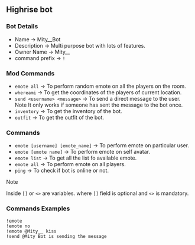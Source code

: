 ## Highrise bot

### Bot Details

- Name &rarr; Mity__Bot
- Description &rarr; Multi purpose bot with lots of features.
- Owner Name &rarr; Mity__
- command prefix &rarr; `!`

### Mod Commands

- `emote all` &rarr; To perform random emote on all the players on the room.
- `whereami` &rarr; To get the coordinates of the players of current location.
- `send <username> <message>` &rarr; To send a direct message to the user. Note It only works if someone has sent the message
  to the bot once.
- `inventory` &rarr; To get the inventory of the bot.
- `outfit` &rarr; To get the outfit of the bot.

### Commands

- `emote [username] [emote_name]` &rarr; To perform emote on particular user.
- `emote [emote name]` &rarr; To perform emote on self avatar.
- `emote list` &rarr; To get all the list fo available emote.
- `emote all` &rarr; To perform emote on all players.
- `ping` &rarr; To check if bot is online or not.

> [!NOTE]
> Inside `[]` or `<>` are variables.
> where `[]` field is optional and `<>` is mandatory.

### Commands Examples

```text
!emote 
!emote no
!emote @Mity__ kiss
!send @Mity Bot is sending the message
```
